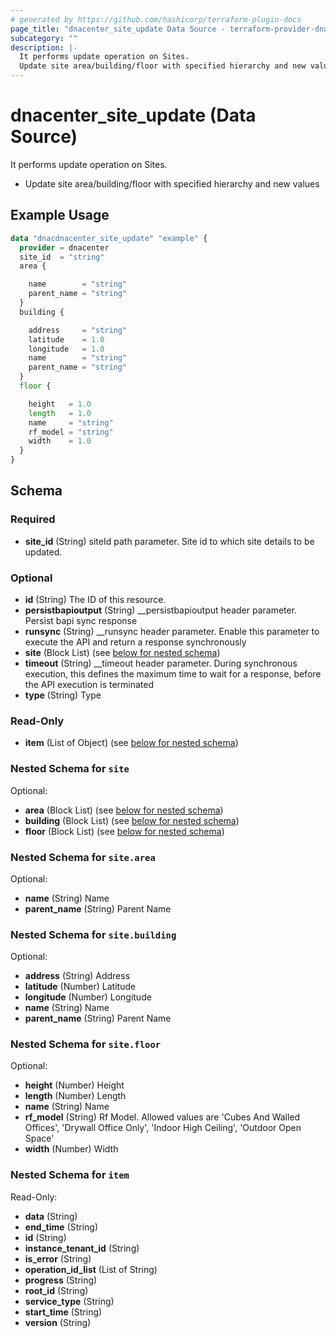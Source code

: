 ```yaml
---
# generated by https://github.com/hashicorp/terraform-plugin-docs
page_title: "dnacenter_site_update Data Source - terraform-provider-dnacenter"
subcategory: ""
description: |-
  It performs update operation on Sites.
  Update site area/building/floor with specified hierarchy and new values
---
```


# dnacenter_site_update (Data Source)

It performs update operation on Sites.

- Update site area/building/floor with specified hierarchy and new values

## Example Usage

```terraform
data "dnacdnacenter_site_update" "example" {
  provider = dnacenter
  site_id  = "string"
  area {

    name        = "string"
    parent_name = "string"
  }
  building {

    address     = "string"
    latitude    = 1.0
    longitude   = 1.0
    name        = "string"
    parent_name = "string"
  }
  floor {

    height   = 1.0
    length   = 1.0
    name     = "string"
    rf_model = "string"
    width    = 1.0
  }
}
```

<!-- schema generated by tfplugindocs -->
## Schema

### Required

- **site_id** (String) siteId path parameter. Site id to which site details to be updated.

### Optional

- **id** (String) The ID of this resource.
- **persistbapioutput** (String) __persistbapioutput header parameter. Persist bapi sync response
- **runsync** (String) __runsync header parameter. Enable this parameter to execute the API and return a response synchronously
- **site** (Block List) (see [below for nested schema](#nestedblock--site))
- **timeout** (String) __timeout header parameter. During synchronous execution, this defines the maximum time to wait for a response, before the API execution is terminated
- **type** (String) Type

### Read-Only

- **item** (List of Object) (see [below for nested schema](#nestedatt--item))

<a id="nestedblock--site"></a>
### Nested Schema for `site`

Optional:

- **area** (Block List) (see [below for nested schema](#nestedblock--site--area))
- **building** (Block List) (see [below for nested schema](#nestedblock--site--building))
- **floor** (Block List) (see [below for nested schema](#nestedblock--site--floor))

<a id="nestedblock--site--area"></a>
### Nested Schema for `site.area`

Optional:

- **name** (String) Name
- **parent_name** (String) Parent Name


<a id="nestedblock--site--building"></a>
### Nested Schema for `site.building`

Optional:

- **address** (String) Address
- **latitude** (Number) Latitude
- **longitude** (Number) Longitude
- **name** (String) Name
- **parent_name** (String) Parent Name


<a id="nestedblock--site--floor"></a>
### Nested Schema for `site.floor`

Optional:

- **height** (Number) Height
- **length** (Number) Length
- **name** (String) Name
- **rf_model** (String) Rf Model. Allowed values are 'Cubes And Walled Offices', 'Drywall Office Only', 'Indoor High Ceiling', 'Outdoor Open Space'
- **width** (Number) Width



<a id="nestedatt--item"></a>
### Nested Schema for `item`

Read-Only:

- **data** (String)
- **end_time** (String)
- **id** (String)
- **instance_tenant_id** (String)
- **is_error** (String)
- **operation_id_list** (List of String)
- **progress** (String)
- **root_id** (String)
- **service_type** (String)
- **start_time** (String)
- **version** (String)



